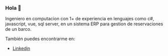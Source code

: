 ### Hola 👋

Ingeniero en computacion con 1+ de experiencia en lenguajes como c#, javascript, vue, sql server, en un sistema ERP para gestion de reservaciones de un barco.

También puedes encontrarme en:
* [Linkedin](https://www.linkedin.com/in/yahir-antonio-diaz-coronado-031683200/)

